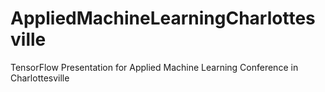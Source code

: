 # AppliedMachineLearningCharlottesville
TensorFlow Presentation for Applied Machine Learning Conference in Charlottesville
